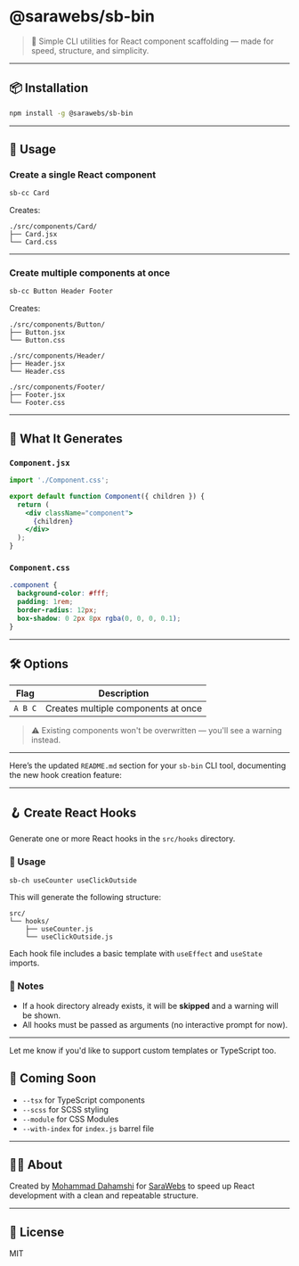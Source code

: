 # @sarawebs/sb-bin

> 🧰 Simple CLI utilities for React component scaffolding — made for speed, structure, and simplicity.

---

## 📦 Installation

```bash
npm install -g @sarawebs/sb-bin
````

---

## 🚀 Usage

### Create a single React component

```bash
sb-cc Card
```

Creates:

```
./src/components/Card/
├── Card.jsx
└── Card.css
```

---

### Create multiple components at once

```bash
sb-cc Button Header Footer
```

Creates:

```
./src/components/Button/
├── Button.jsx
└── Button.css

./src/components/Header/
├── Header.jsx
└── Header.css

./src/components/Footer/
├── Footer.jsx
└── Footer.css
```

---


## 🧩 What It Generates

### `Component.jsx`

```jsx
import './Component.css';

export default function Component({ children }) {
  return (
    <div className="component">
      {children}
    </div>
  );
}
```

### `Component.css`

```css
.component {
  background-color: #fff;
  padding: 1rem;
  border-radius: 12px;
  box-shadow: 0 2px 8px rgba(0, 0, 0, 0.1);
}
```

---

## 🛠️ Options

| Flag              | Description                                |
| ----------------- | ------------------------------------------ |
| `A B C`           | Creates multiple components at once        |

> ⚠️ Existing components won't be overwritten — you'll see a warning instead.

---

Here’s the updated `README.md` section for your `sb-bin` CLI tool, documenting the new hook creation feature:

---

## 🪝 Create React Hooks

Generate one or more React hooks in the `src/hooks` directory.

### 🔧 Usage

```bash
sb-ch useCounter useClickOutside
```

This will generate the following structure:

```
src/
└── hooks/
    ├── useCounter.js
    └── useClickOutside.js
```

Each hook file includes a basic template with `useEffect` and `useState` imports.

### 🛑 Notes

* If a hook directory already exists, it will be **skipped** and a warning will be shown.
* All hooks must be passed as arguments (no interactive prompt for now).

---

Let me know if you'd like to support custom templates or TypeScript too.

## 🧠 Coming Soon

* `--tsx` for TypeScript components
* `--scss` for SCSS styling
* `--module` for CSS Modules
* `--with-index` for `index.js` barrel file

---

## 👨‍💻 About

Created by [Mohammad Dahamshi](https://github.com/mdahamshi) for [SaraWebs](https://sarawebs.com) to speed up React development with a clean and repeatable structure.

---

## 📄 License

MIT

